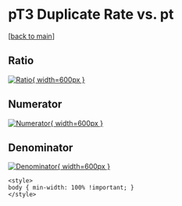 # pT3 Duplicate Rate vs. pt

[[back to main](./)]



## Ratio

[![Ratio](../mtv/var/pT3_duplrate_pt.png){ width=600px }](../mtv/var/pT3_duplrate_pt.pdf)

## Numerator

[![Numerator](../mtv/num/pT3_duplrate_pt_num.png){ width=600px }](../mtv/num/pT3_duplrate_pt_num.pdf)

## Denominator

[![Denominator](../mtv/den/pT3_duplrate_pt_den.png){ width=600px }](../mtv/den/pT3_duplrate_pt_den.pdf)


``` {=html}
<style>
body { min-width: 100% !important; }
</style>
```

